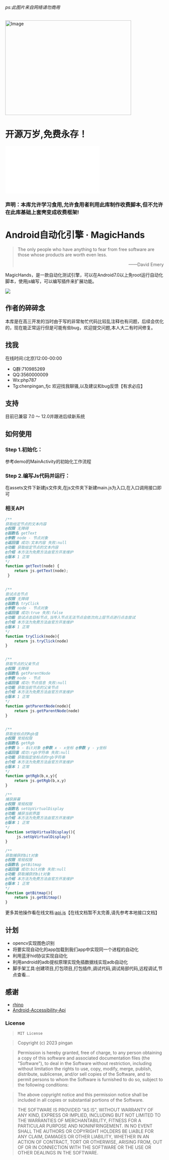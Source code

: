 ###### ps:此图片来自网络请勿商用 
<img src="👻/ico.png" alt="Image" width="400" height="300" > 

# 开源万岁,免费永存！
<iframe src="//player.bilibili.com/player.html?aid=399941103&bvid=BV1Ao4y1E7NK&cid=1167152385&page=1" scrolling="no" border="0" frameborder="no" framespacing="0" allowfullscreen="true"> </iframe>

### 声明：本库允许学习食用,允许食用者利用此库制作收费脚本,但不允许在此库基础上套壳变成收费框架!

# Android自动化引擎 · MagicHands

> The only people who have anything to fear from free software are those whose products are worth even less. 
>
> <p align="right">——David Emery</p>

MagicHands，是一款自动化测试引擎，可以在Android7.0以上免root运行自动化脚本，使用js编写，可以编写插件来扩展功能。

![](https://img.shields.io/badge/language-java-brightgreen.svg)

## 作者的碎碎念

本库是在高三开发的当时由于写的非常匆忙代码比较乱注释也有问题，后续会优化的，现在能正常运行但是可能有些bug，欢迎提交问题,本人大二有时间修复。


## 找我
在线时间:(北京)12:00-00:00
- Q群:710985269
- QQ:3560000009
- Wx:php787 
- Tg:chenpingan_fjc
欢迎找我聊骚,以及建议和bug反馈【有求必应】

## 支持

目前已兼容 7.0 ～ 12.0并跟进后续新系统

## 如何使用

### Step 1.初始化：

参考demo的MainActivity的初始化工作流程

### Step 2.编写Js代码并运行：

在assets文件下新建js文件夹,在js文件夹下新建main.js为入口,在入口调用接口即可



### 相关API

```JavaScript
/**
获取给定节点的文本内容
@权限 无障碍
@函数名 getText
@参数 node - 节点对象
@返回值 成功:文本内容 失败:null
@功能 获取给定节点的文本内容
@介绍 本方法为免费方法由官方开发维护
@版本 1 正常
*/
function getText(node) {
    return js.getText(node);
 }

 
/**
尝试点击节点
@权限 无障碍
@函数名 tryClick
@参数 node - 节点对象
@返回值 成功:true 失败:false
@功能 尝试点击目标节点,当传入节点无法节点会依次向上层节点进行点击尝试
@介绍 本方法为免费方法由官方开发维护
@版本 1 正常
*/
function tryClick(node){
    return js.tryClick(node)
}


/**
获取节点的父亲节点
@权限 无障碍
@函数名 getParentNode
@参数 node - 节点
@返回值 成功:节点信息 失败:null
@功能 获取当前节点的父亲节点
@介绍 本方法为免费方法由官方开发维护
@版本 1 正常
*/
function getParentNode(node){
    return js.getParentNode(node)
}


/**
获取坐标点的Rgb值
@权限 常规权限
@函数名 getRgb
@参数 b - Bit对象 @参数 x - x坐标 @参数 y - y坐标
@返回值 成功:rgb字符串 失败:null
@功能 获取指定坐标点的rgb字符串
@介绍 本方法为免费方法由官方开发维护
@版本 1 正常
*/
function getRgb(b,x,y){
    return js.getRgb(b,x,y)
}

/**
捕获屏幕
@权限 常规权限
@函数名 setUpVirtualDisplay
@功能 捕获当前界面
@介绍 本方法为免费方法由官方开发维护
@版本 1 正常
*/
function setUpVirtualDisplay(){
     js.setUpVirtualDisplay()
}

/**
获取捕获的bit对象
@权限 常规权限
@函数名 getBitmap
@返回值 成功:bit对象 失败:null
@功能 获取捕获的bit对象
@介绍 本方法为免费方法由官方开发维护
@版本 1 正常
*/
function getBitmap(){
    return js.getBitmap()
}

```

更多其他操作看在线文档:[api.js](https://magichands.gitbook.io/api-docs-1/android/jie-shao)【在线文档暂不太完善,请先参考本地接口文档】



## 计划

 - opencv实现图色识别
 - 将要实现自动化的app加载到我们app中实现同一个进程的自动化
 - 利用蓝牙hid协议实现自动化
 - 利用android的adb提权原理实现免插数据线实现adb自动化
 - 脚手架工具:创建项目,打包项目,打包插件,调试代码,调试局部代码,远程调试,节点查看...

## 感谢

- [rhino](https://github.com/mozilla/rhino)
- [Android-Accessibility-Api](https://github.com/Vove7/Android-Accessibility-Api)

### License

> ```
> MIT License
> ```

>Copyright (c) 2023 pingan

>Permission is hereby granted, free of charge, to any person obtaining a copy
>of this software and associated documentation files (the "Software"), to deal
>in the Software without restriction, including without limitation the rights
>to use, copy, modify, merge, publish, distribute, sublicense, and/or sell
>copies of the Software, and to permit persons to whom the Software is
>furnished to do so, subject to the following conditions:

>The above copyright notice and this permission notice shall be included in all
>copies or substantial portions of the Software.

>THE SOFTWARE IS PROVIDED "AS IS", WITHOUT WARRANTY OF ANY KIND, EXPRESS OR
>IMPLIED, INCLUDING BUT NOT LIMITED TO THE WARRANTIES OF MERCHANTABILITY,
>FITNESS FOR A PARTICULAR PURPOSE AND NONINFRINGEMENT. IN NO EVENT SHALL THE
>AUTHORS OR COPYRIGHT HOLDERS BE LIABLE FOR ANY CLAIM, DAMAGES OR OTHER
>LIABILITY, WHETHER IN AN ACTION OF CONTRACT, TORT OR OTHERWISE, ARISING FROM,
>OUT OF OR IN CONNECTION WITH THE SOFTWARE OR THE USE OR OTHER DEALINGS IN THE
>SOFTWARE.
